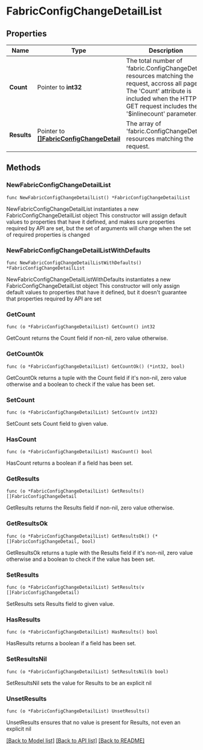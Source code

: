 # FabricConfigChangeDetailList

## Properties

Name | Type | Description | Notes
------------ | ------------- | ------------- | -------------
**Count** | Pointer to **int32** | The total number of &#39;fabric.ConfigChangeDetail&#39; resources matching the request, accross all pages. The &#39;Count&#39; attribute is included when the HTTP GET request includes the &#39;$inlinecount&#39; parameter. | [optional] 
**Results** | Pointer to [**[]FabricConfigChangeDetail**](FabricConfigChangeDetail.md) | The array of &#39;fabric.ConfigChangeDetail&#39; resources matching the request. | [optional] 

## Methods

### NewFabricConfigChangeDetailList

`func NewFabricConfigChangeDetailList() *FabricConfigChangeDetailList`

NewFabricConfigChangeDetailList instantiates a new FabricConfigChangeDetailList object
This constructor will assign default values to properties that have it defined,
and makes sure properties required by API are set, but the set of arguments
will change when the set of required properties is changed

### NewFabricConfigChangeDetailListWithDefaults

`func NewFabricConfigChangeDetailListWithDefaults() *FabricConfigChangeDetailList`

NewFabricConfigChangeDetailListWithDefaults instantiates a new FabricConfigChangeDetailList object
This constructor will only assign default values to properties that have it defined,
but it doesn't guarantee that properties required by API are set

### GetCount

`func (o *FabricConfigChangeDetailList) GetCount() int32`

GetCount returns the Count field if non-nil, zero value otherwise.

### GetCountOk

`func (o *FabricConfigChangeDetailList) GetCountOk() (*int32, bool)`

GetCountOk returns a tuple with the Count field if it's non-nil, zero value otherwise
and a boolean to check if the value has been set.

### SetCount

`func (o *FabricConfigChangeDetailList) SetCount(v int32)`

SetCount sets Count field to given value.

### HasCount

`func (o *FabricConfigChangeDetailList) HasCount() bool`

HasCount returns a boolean if a field has been set.

### GetResults

`func (o *FabricConfigChangeDetailList) GetResults() []FabricConfigChangeDetail`

GetResults returns the Results field if non-nil, zero value otherwise.

### GetResultsOk

`func (o *FabricConfigChangeDetailList) GetResultsOk() (*[]FabricConfigChangeDetail, bool)`

GetResultsOk returns a tuple with the Results field if it's non-nil, zero value otherwise
and a boolean to check if the value has been set.

### SetResults

`func (o *FabricConfigChangeDetailList) SetResults(v []FabricConfigChangeDetail)`

SetResults sets Results field to given value.

### HasResults

`func (o *FabricConfigChangeDetailList) HasResults() bool`

HasResults returns a boolean if a field has been set.

### SetResultsNil

`func (o *FabricConfigChangeDetailList) SetResultsNil(b bool)`

 SetResultsNil sets the value for Results to be an explicit nil

### UnsetResults
`func (o *FabricConfigChangeDetailList) UnsetResults()`

UnsetResults ensures that no value is present for Results, not even an explicit nil

[[Back to Model list]](../README.md#documentation-for-models) [[Back to API list]](../README.md#documentation-for-api-endpoints) [[Back to README]](../README.md)


